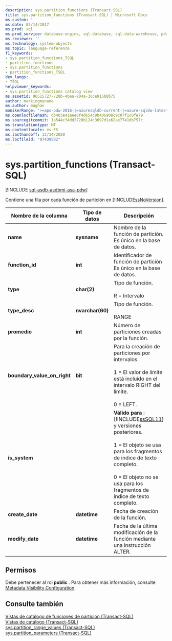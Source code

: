 ```yaml
---
description: sys.partition_functions (Transact-SQL)
title: sys.partition_functions (Transact-SQL) | Microsoft Docs
ms.custom: ''
ms.date: 03/14/2017
ms.prod: sql
ms.prod_service: database-engine, sql-database, sql-data-warehouse, pdw
ms.reviewer: ''
ms.technology: system-objects
ms.topic: language-reference
f1_keywords:
- sys.partition_functions_TSQL
- partition_functions
- sys.partition_functions
- partition_functions_TSQL
dev_langs:
- TSQL
helpviewer_keywords:
- sys.partition_functions catalog view
ms.assetid: 96515727-728b-4bea-804a-36ce915b8b75
author: markingmyname
ms.author: maghan
monikerRange: '>=aps-pdw-2016||=azuresqldb-current||=azure-sqldw-latest||>=sql-server-2016||>=sql-server-linux-2017||=azuresqldb-mi-current'
ms.openlocfilehash: db403e41aee6f4d654c9b406908c9c07f1c8fe79
ms.sourcegitcommit: 1a544cf4dd2720b124c3697d1e62ae7741db757c
ms.translationtype: MT
ms.contentlocale: es-ES
ms.lasthandoff: 12/14/2020
ms.locfileid: "97439582"
---
```

# <a name="syspartition_functions-transact-sql"></a>sys.partition_functions (Transact-SQL)
[!INCLUDE [sql-asdb-asdbmi-asa-pdw](../../includes/applies-to-version/sql-asdb-asdbmi-asa-pdw.md)]

  Contiene una fila por cada función de partición en [!INCLUDE[ssNoVersion](../../includes/ssnoversion-md.md)].  
  
|Nombre de la columna|Tipo de datos|Descripción|  
|-----------------|---------------|-----------------|  
|**name**|**sysname**|Nombre de la función de partición. Es único en la base de datos.|  
|**function_id**|**int**|Identificador de función de partición Es único en la base de datos.|  
|**type**|**char(2)**|Tipo de función.<br /><br /> R = Intervalo|  
|**type_desc**|**nvarchar(60)**|Tipo de función.<br /><br /> RANGE|  
|**promedio**|**int**|Número de particiones creadas por la función.|  
|**boundary_value_on_right**|**bit**|Para la creación de particiones por intervalos.<br /><br /> 1 = El valor de límite está incluido en el intervalo RIGHT del límite.<br /><br /> 0 = LEFT.|  
|**is_system**||**Válido para** : [!INCLUDE[ssSQL11](../../includes/sssql11-md.md)] y versiones posteriores.<br /><br /> 1 = El objeto se usa para los fragmentos de índice de texto completo.<br /><br /> 0 = El objeto no se usa para los fragmentos de índice de texto completo.|  
|**create_date**|**datetime**|Fecha de creación de la función.|  
|**modify_date**|**datetime**|Fecha de la última modificación de la función mediante una instrucción ALTER.|  
  
## <a name="permissions"></a>Permisos  
 Debe pertenecer al rol **public** . Para obtener más información, consulte [Metadata Visibility Configuration](../../relational-databases/security/metadata-visibility-configuration.md).  
  
## <a name="see-also"></a>Consulte también  
 [Vistas de catálogo de funciones de partición &#40;Transact-SQL&#41;](../../relational-databases/system-catalog-views/partition-function-catalog-views-transact-sql.md)   
 [Vistas de catálogo &#40;Transact-SQL&#41;](../../relational-databases/system-catalog-views/catalog-views-transact-sql.md)   
 [sys.partition_range_values &#40;Transact-SQL&#41;](../../relational-databases/system-catalog-views/sys-partition-range-values-transact-sql.md)   
 [sys.partition_parameters &#40;Transact-SQL&#41;](../../relational-databases/system-catalog-views/sys-partition-parameters-transact-sql.md)  
  
  
